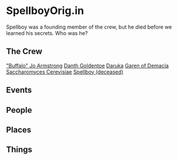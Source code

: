 <!-- TITLE: Home -->
<!-- SUBTITLE: A wiki for the D&D Dicks from Dix -->

# SpellboyOrig.in
Spellboy was a founding member of the crew, but he died before we learned his secrets. Who was he?

## The Crew
["Buffalo" Jo Armstrong](http://spellboyorig.in/buffalo-jo-armstrong)
[Danth Goldentoe](http://spellboyorig.in/danth-goldentoe)
[Daruka](http://spellboyorig.in/daruka)
[Garen of Demacia](http://spellboyorig.in/garen-of-demacia)
[Saccharomyces Cerevisiae](http://spellboyorig.in/saccharomyces-cerevisiae)
[Spellboy (deceased)](http://spellboyorig.in/spellboy)
## Events

## People

## Places

## Things